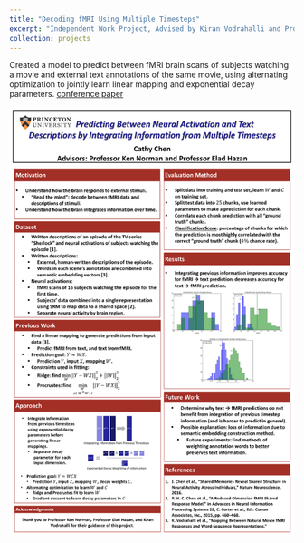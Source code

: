 ```yaml
---
title: "Decoding fMRI Using Multiple Timesteps"
excerpt: "Independent Work Project, Advised by Kiran Vodrahalli and Professors Elad Hazan and Kenneth Norman <img src='/images/spring17iw_poster.png' height='170' width='115'>"
collection: projects
---
```


Created a model to predict between fMRI brain scans of subjects watching a movie and external text annotations of the same movie, using alternating optimization to jointly learn linear mapping and exponential decay parameters. [conference paper](http://pmg.dynamoadmin.org/documents/1031/591d7d2668ed3f3154cce90a.pdf)

![poster](/images/spring17iw_poster.png)
